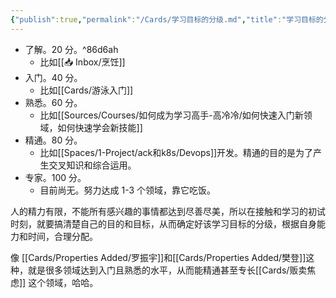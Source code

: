 ```yaml
---
{"publish":true,"permalink":"/Cards/学习目标的分级.md","title":"学习目标的分级","created":"2022-06-09","modified":"2023-03-14","published":"2025-07-09T18:23:55.617+08:00","cssclasses":""}
---
```



- 了解。20 分。^86d6ah
	- 比如[[📥 Inbox/烹饪]]
- 入门。40 分。
	- 比如[[Cards/游泳入门]]
- 熟悉。60 分。
	- 比如[[Sources/Courses/如何成为学习高手-高冷冷/如何快速入门新领域，如何快速学会新技能]]
- 精通。80 分。
	- 比如[[Spaces/1-Project/ack和k8s/Devops]]开发。精通的目的是为了产生交叉知识和综合运用。
- 专家。100 分。
	- 目前尚无。努力达成 1-3 个领域，靠它吃饭。

人的精力有限，不能所有感兴趣的事情都达到尽善尽美，所以在接触和学习的初试时刻，就要搞清楚自己的目的和目标，从而确定好该学习目标的分级，根据自身能力和时间，合理分配。

像 [[Cards/Properties Added/罗振宇]]和[[Cards/Properties Added/樊登]]这种，就是很多领域达到入门且熟悉的水平，从而能精通甚至专长[[Cards/贩卖焦虑]] 这个领域，哈哈。